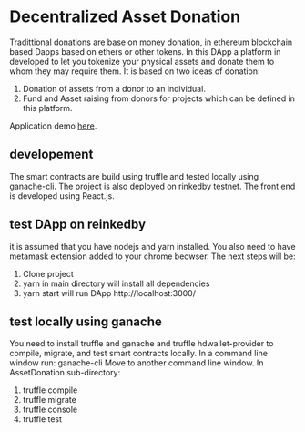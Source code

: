 # Decentralized Asset Donation
Tradittional donations are base on money donation, in ethereum blockchain based Dapps based on ethers or other tokens. In this DApp a platform in developed to let you tokenize your physical assets and donate them to whom they may require them. 
It is based on two ideas of donation:
1. Donation of assets from a donor to an individual.
2. Fund and Asset raising from donors for projects which can be defined in this platform.

Application demo [here](https://backo.netlify.app).

## developement
The smart contracts are build using truffle and tested locally using ganache-cli. The project is also deployed on rinkedby testnet. The front end is developed using React.js.
## test DApp on reinkedby
it is assumed that you have nodejs and yarn installed. You also need to have metamask extension added to your chrome beowser.
The next steps will be:
1. Clone project
2. yarn in main directory will install all dependencies
3. yarn start will run DApp http://localhost:3000/


## test locally using ganache
You need to install truffle and ganache and truffle hdwallet-provider to compile, migrate, and test smart contracts locally.
In a command line window run: ganache-cli
Move to another command line window.
In AssetDonation sub-directory:
1. truffle compile
2. truffle migrate
3. truffle console
4. truffle test